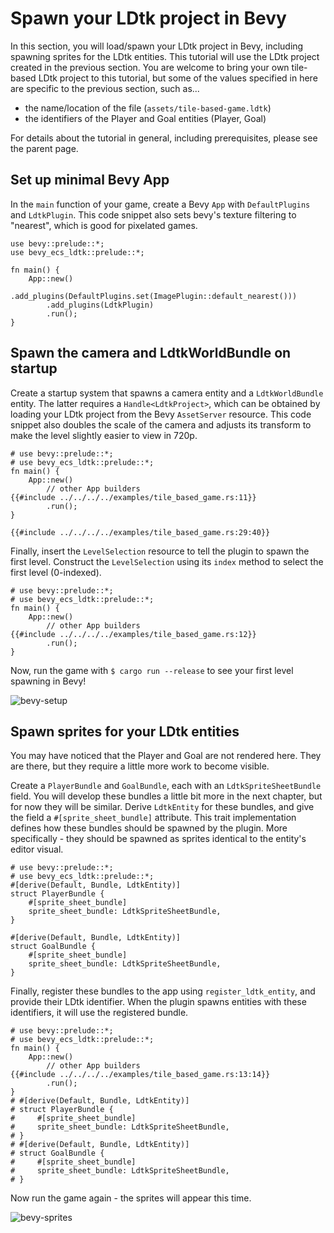 # Spawn your LDtk project in Bevy
In this section, you will load/spawn your LDtk project in Bevy, including spawning sprites for the LDtk entities.
This tutorial will use the LDtk project created in the previous section.
You are welcome to bring your own tile-based LDtk project to this tutorial, but some of the values specified in here are specific to the previous section, such as...
- the name/location of the file (`assets/tile-based-game.ldtk`)
- the identifiers of the Player and Goal entities (Player, Goal)

For details about the tutorial in general, including prerequisites, please see the parent page.

## Set up minimal Bevy App
In the `main` function of your game, create a Bevy `App` with `DefaultPlugins` and `LdtkPlugin`.
This code snippet also sets bevy's texture filtering to "nearest", which is good for pixelated games.
```rust,no_run
use bevy::prelude::*;
use bevy_ecs_ldtk::prelude::*;

fn main() {
    App::new()
        .add_plugins(DefaultPlugins.set(ImagePlugin::default_nearest()))
        .add_plugins(LdtkPlugin)
        .run();
}
```

## Spawn the camera and LdtkWorldBundle on startup
Create a startup system that spawns a camera entity and a `LdtkWorldBundle` entity.
The latter requires a `Handle<LdtkProject>`, which can be obtained by loading your LDtk project from the Bevy `AssetServer` resource.
This code snippet also doubles the scale of the camera and adjusts its transform to make the level slightly easier to view in 720p.
```rust,no_run
# use bevy::prelude::*;
# use bevy_ecs_ldtk::prelude::*;
fn main() {
    App::new()
        // other App builders
{{#include ../../../../examples/tile_based_game.rs:11}}
        .run();
}

{{#include ../../../../examples/tile_based_game.rs:29:40}}
```

Finally, insert the `LevelSelection` resource to tell the plugin to spawn the first level.
Construct the `LevelSelection` using its `index` method to select the first level (0-indexed).
```rust,no_run
# use bevy::prelude::*;
# use bevy_ecs_ldtk::prelude::*;
fn main() {
    App::new()
        // other App builders
{{#include ../../../../examples/tile_based_game.rs:12}}
        .run();
}
```

Now, run the game with `$ cargo run --release` to see your first level spawning in Bevy!

![bevy-setup](images/bevy-setup.png)

## Spawn sprites for your LDtk entities
You may have noticed that the Player and Goal are not rendered here.
They are there, but they require a little more work to become visible.

Create a `PlayerBundle` and `GoalBundle`, each with an `LdtkSpriteSheetBundle` field.
You will develop these bundles a little bit more in the next chapter, but for now they will be similar.
Derive `LdtkEntity` for these bundles, and give the field a `#[sprite_sheet_bundle]` attribute.
This trait implementation defines how these bundles should be spawned by the plugin.
More specifically - they should be spawned as sprites identical to the entity's editor visual.
```rust,no_run
# use bevy::prelude::*;
# use bevy_ecs_ldtk::prelude::*;
#[derive(Default, Bundle, LdtkEntity)]
struct PlayerBundle {
    #[sprite_sheet_bundle]
    sprite_sheet_bundle: LdtkSpriteSheetBundle,
}

#[derive(Default, Bundle, LdtkEntity)]
struct GoalBundle {
    #[sprite_sheet_bundle]
    sprite_sheet_bundle: LdtkSpriteSheetBundle,
}
```

Finally, register these bundles to the app using `register_ldtk_entity`, and provide their LDtk identifier.
When the plugin spawns entities with these identifiers, it will use the registered bundle.
```rust,no_run
# use bevy::prelude::*;
# use bevy_ecs_ldtk::prelude::*;
fn main() {
    App::new()
        // other App builders
{{#include ../../../../examples/tile_based_game.rs:13:14}}
        .run();
}
# #[derive(Default, Bundle, LdtkEntity)]
# struct PlayerBundle {
#     #[sprite_sheet_bundle]
#     sprite_sheet_bundle: LdtkSpriteSheetBundle,
# }
# #[derive(Default, Bundle, LdtkEntity)]
# struct GoalBundle {
#     #[sprite_sheet_bundle]
#     sprite_sheet_bundle: LdtkSpriteSheetBundle,
# }
```

Now run the game again - the sprites will appear this time.

![bevy-sprites](images/bevy-sprites.png)
